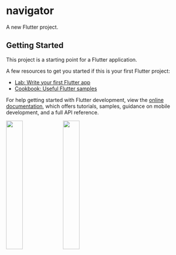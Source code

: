 # navigator

A new Flutter project.

## Getting Started

This project is a starting point for a Flutter application.

A few resources to get you started if this is your first Flutter project:

- [Lab: Write your first Flutter app](https://docs.flutter.dev/get-started/codelab)
- [Cookbook: Useful Flutter samples](https://docs.flutter.dev/cookbook)

For help getting started with Flutter development, view the
[online documentation](https://docs.flutter.dev/), which offers tutorials,
samples, guidance on mobile development, and a full API reference.


<p>
<img src="https://user-images.githubusercontent.com/119835333/220859602-ea8f2000-5b9f-4f92-8119-c16ebaf2c0c2.PNG" hieght="50%" width="30%">
<img src="https://user-images.githubusercontent.com/119835333/220859674-f92ed3bb-58df-4f03-9788-930f9dfbe1bd.PNG" hieght="50%" width="30%">
</p>
